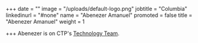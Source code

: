 +++
date = ""
image = "/uploads/default-logo.png"
jobtitle = "Columbia"
linkedinurl = "#none"
name = "Abenezer Amanuel"
promoted = false
title = "Abenezer Amanuel"
weight = 1

+++
Abenezer is on CTP's [Technology Team](/services/technology "tech").